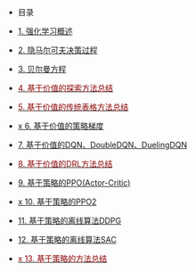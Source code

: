 <!-- _sidebar.md -->

* 目录

* [1. 强化学习概述](zh-cn/01-强化学习概述.md)
* [2. 隐马尔可夫决策过程](zh-cn/02-隐马尔可夫决策过程.md)
* [3. 贝尔曼方程](zh-cn/03-贝尔曼方程.md)
* [<font color=darkred>4. 基于价值的探索方法总结</font>](zh-cn/04-基于价值的探索方法总结.md)
* [<font color=darkred>5. 基于价值的传统表格方法总结</font>](zh-cn/05-基于价值的传统表格方法总结.md)
* [x 6. 基于价值的策略梯度](zh-cn/06-基于价值的策略梯度.md)
* [7. 基于价值的DQN、DoubleDQN、DuelingDQN](zh-cn/07-基于价值的DQN_DoubleDQN_DuelingDQN.md)
* [<font color=darkred>8. 基于价值的DRL方法总结</font>](zh-cn/08-基于价值的DRL方法总结.md)
* [9. 基于策略的PPO(Actor-Critic)](zh-cn/09-基于策略的PPO.md)
* [x 10. 基于策略的PPO2](zh-cn/10-基于策略的PPO2.md)
* [11. 基于策略的离线算法DDPG](zh-cn/11-基于策略的离线算法DDPG.md)
* [12. 基于策略的离线算法SAC](zh-cn/12-基于策略的离线算法SAC.md)
* [<font color=darkred>x 13. 基于策略的方法总结</font>](zh-cn/13-基于策略的方法总结.md)

